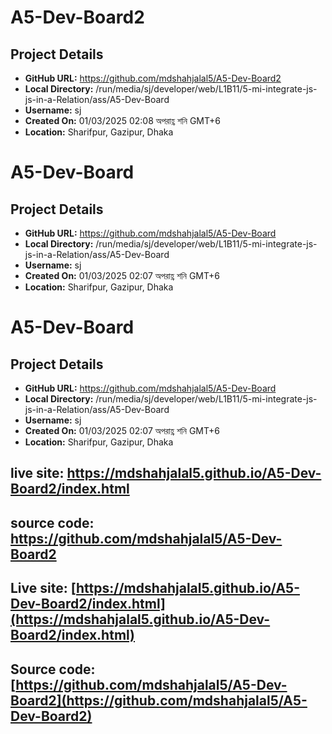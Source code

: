 # A5-Dev-Board2

## Project Details

- **GitHub URL:** https://github.com/mdshahjalal5/A5-Dev-Board2
- **Local Directory:** /run/media/sj/developer/web/L1B11/5-mi-integrate-js-js-in-a-Relation/ass/A5-Dev-Board
- **Username:** sj
- **Created On:** 01/03/2025 02:08 অপরাহ্ণ শনি GMT+6
- **Location:** Sharifpur, Gazipur, Dhaka

# A5-Dev-Board

## Project Details

- **GitHub URL:** https://github.com/mdshahjalal5/A5-Dev-Board
- **Local Directory:** /run/media/sj/developer/web/L1B11/5-mi-integrate-js-js-in-a-Relation/ass/A5-Dev-Board
- **Username:** sj
- **Created On:** 01/03/2025 02:07 অপরাহ্ণ শনি GMT+6
- **Location:** Sharifpur, Gazipur, Dhaka

# A5-Dev-Board

## Project Details

- **GitHub URL:** https://github.com/mdshahjalal5/A5-Dev-Board
- **Local Directory:** /run/media/sj/developer/web/L1B11/5-mi-integrate-js-js-in-a-Relation/ass/A5-Dev-Board
- **Username:** sj
- **Created On:** 01/03/2025 02:07 অপরাহ্ণ শনি GMT+6
- **Location:** Sharifpur, Gazipur, Dhaka

## live site: https://mdshahjalal5.github.io/A5-Dev-Board2/index.html

## source code: https://github.com/mdshahjalal5/A5-Dev-Board2

## Live site: [https://mdshahjalal5.github.io/A5-Dev-Board2/index.html](https://mdshahjalal5.github.io/A5-Dev-Board2/index.html)

## Source code: [https://github.com/mdshahjalal5/A5-Dev-Board2](https://github.com/mdshahjalal5/A5-Dev-Board2)

